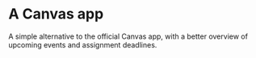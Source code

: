 # A Canvas app

A simple alternative to the official Canvas app, with a better overview of upcoming events and assignment deadlines.

